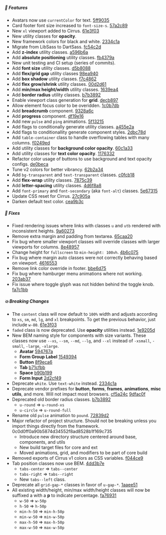 ##### 🎉 Features

- Avatars now use `currentColor` for text. [5ff9035](https://github.com/Spiderpig86/Cirrus/commit/5ff9035aecb1fc2656db024e2bee6836e8aff12b)
- Card footer font size increased to `font-size-s`. [57a2c89](https://github.com/Spiderpig86/Cirrus/commit/57a2c892cd694f014d492ca5a260133db5a12039)
- New `xl` viewport added to Cirrus. [61e3f03](https://github.com/Spiderpig86/Cirrus/commit/61e3f039e54a0201601ae14d9573f836d2a71ba6)
- New utility classes for **opacity**.
- New framework colors for black and white. [2334c1a](https://github.com/Spiderpig86/Cirrus/commit/2334c1a9998afb2339549823e0d59f3d58de93de)
- Migrate from LibSass to DartSass. [fc54c2d](https://github.com/Spiderpig86/Cirrus/commit/fc54c2d80d8c812c201690456e22fb84015808f2)
- Add **z-index** utility classes. [a596b6a](https://github.com/Spiderpig86/Cirrus/commit/a596b6a7cd3c01d081c661273dd8b1f933d0ceeb)
- Add **absolute positioning** utility classes. [fb4379a](https://github.com/Spiderpig86/Cirrus/commit/fb4379a8ef44a615b49f08b78fc05d7ca80359d4)
- New unit testing and CI setup (series of commits).
- Add **font size** utility classes. [d5b8088](https://github.com/Spiderpig86/Cirrus/commit/d5b80880a16f088c0ce5f52ae5f6f75dac97242a)
- Add **flex/grid gap** utility classes [98ea940](https://github.com/Spiderpig86/Cirrus/commit/98ea940ab938292d54ae11eb140b20ed542b642f)
- Add **box shadow** utility classes. [f7c4862](https://github.com/Spiderpig86/Cirrus/commit/f7c48624b2089d6a7173bf60cfd59b4a4d5c1e58)
- Add **flex grow/shrink** utility classes. [00d2d61](https://github.com/Spiderpig86/Cirrus/commit/00d2d612243cae5b4798d3a3e102dcec2ff4f971)
- Add **min/max height/width** utility classes. [1639ea4](https://github.com/Spiderpig86/Cirrus/commit/1639ea4e8baee2c016ed2e9eef09efa3cceaa2cd)
- Add **border radius** utility classes. [b7b3892](https://github.com/Spiderpig86/Cirrus/commit/b7b38923ba35d0a61e8fd2e931599070732255aa)
- Enable viewport class generation for **grid**. [decb897](https://github.com/Spiderpig86/Cirrus/commit/decb89708ef49ccfe4d3a0c5bd8cdeea2c4fffdd)
- Allow element focus color to be overidden. [1c0b7db](https://github.com/Spiderpig86/Cirrus/commit/1c0b7db4a80e7971a854833fff809e61aa577366)
- Add **breadcrumb** component. [9328a6c](https://github.com/Spiderpig86/Cirrus/commit/9328a6c36dc4e2d33fb6c8876ce252ae94fa99a1)
- Add **progress** component. [df19e16](https://github.com/Spiderpig86/Cirrus/commit/df19e16df1e9879faae3ccbdad98e89f90e6cf73)
- Add new `pulse` and `ping` animations. [5f13215](https://github.com/Spiderpig86/Cirrus/commit/5f13215fe6560241c488ae02c73ba863544c4b51)
- Add flags to conditionally generate utility classes. [a455e2a](https://github.com/Spiderpig86/Cirrus/commit/a455e2a9d41b64f151bcf9ea4957df7a21adef27)
- Add flags to conditionallity generate component styles. [2dbc78d](https://github.com/Spiderpig86/Cirrus/commit/2dbc78d089667c923bb01de79d89e79cf0efeb9d)
- Add `table-container` class to handle overflowing tables with many columns. [f0249ed](https://github.com/Spiderpig86/Cirrus/commit/f0249ed3d74e1fbf53c22ce84ab663d92d58b454)
- Add utility classes for **background color opacity**. [60c1a33](https://github.com/Spiderpig86/Cirrus/commit/60c1a33b9895926789bfb8e1970225de8cc7eb6a)
- Add utility classes for **text color opacity**. [1176332](https://github.com/Spiderpig86/Cirrus/commit/11763328fddbf34fc89dee348413c6d17a1c5496)
- Refactor color usage of buttons to use background and text opacity configs. [de0beca](https://github.com/Spiderpig86/Cirrus/commit/de0beca692324d92ec8d7bf3ec85709a57ba0d24)
- Tune v2 colors for better vibrancy. [62b2a34](https://github.com/Spiderpig86/Cirrus/commit/62b2a340ef61fc9ee4066bff37b96633ee298338)
- Add `bg-transparent` and `text-transparent` classes. [c0fcb18](https://github.com/Spiderpig86/Cirrus/commit/c0fcb182b461f33afaac951efaf60365cc034da5)
- Add **flex-wrap** utility classes. [7875c39](https://github.com/Spiderpig86/Cirrus/commit/7875c39e9c5e9f0962a3128bfa4af39e6f6f4339)
- Add **letter-spacing** utility classes. [4d6f8a8](https://github.com/Spiderpig86/Cirrus/commit/4d6f8a8f0c6f2b407fd5d171e01250424e71a0ba)
- Add `font-primary` and `font-secondary` (aka `font-alt`) classes. [5e67315](https://github.com/Spiderpig86/Cirrus/commit/5e6731560a203ce763bfc892bcf1618556b44aaa)
- Update CSS reset for Cirrus. [27c905a](https://github.com/Spiderpig86/Cirrus/commit/27c905a9963da1b000eee31dd49d3af2f6aef1e7)
- Darken default text color. [cea9b3c](https://github.com/Spiderpig86/Cirrus/commit/cea9b3cefcfd540771b517e50490340ed79bc035)

##### 🐛 Fixes

- Fixed rendering issues where links with classes `u` and `utb` rendered with inconsistent heights. [9a60273](https://github.com/Spiderpig86/Cirrus/commit/9a602734234fb7131b28f944ad702f7101724682)
- Remove extra margin and padding from textarea. [65caa20](https://github.com/Spiderpig86/Cirrus/commit/65caa20c6553b6c27a735edcad73efdf7df73602)
- Fix bug where smaller viewport classes will override classes with larger viewports for columns. [8e48957](https://github.com/Spiderpig86/Cirrus/commit/8e489576fec0c426a24da330a7a3bdfe5e41297e)
- Change height for `fullscreen` to `min-height: 100vh`. [4b6c075](https://github.com/Spiderpig86/Cirrus/commit/4b6c075ebdbe742cf5fd1a9135c6f5eb4d9dfaf2)
- Fix bug where margin auto classes were not correctly behaving based on viewport. [4616553](https://github.com/Spiderpig86/Cirrus/commit/46165533c9365a8cfe1ade8ab830bf6fd3bf9993)
- Remove link color override in footer. [bbe6d75](https://github.com/Spiderpig86/Cirrus/commit/bbe6d756c74d498e94c21e5471466be4f823bec3)
- Fix bug where hamburger menu animations where not working. [203ab37](https://github.com/Spiderpig86/Cirrus/commit/203ab372b3733ca336d91058294ce698796fa9d3)
- Fix issue where toggle glyph was not hidden behind the toggle knob. [fa7c1bb](https://github.com/Spiderpig86/Cirrus/commit/fa7c1bb7164138d5bc8f108cef0209e28145eea6)

##### 💥 Breaking Changes

- The `content` class will now default to `100%` width and adjusts according to `xs`, `sm`, `md`, `lg`, and `xl` breakpoints. To get the previous behavior, just include `w-80`. [61e3f03](https://github.com/Spiderpig86/Cirrus/commit/61e3f039e54a0201601ae14d9573f836d2a71ba6)
- `faded` class is now deprecated. Use **opacity** utilities instead. [1e9205d](https://github.com/Spiderpig86/Cirrus/commit/1e9205dc33a95de3e818ab8b83d1820cf1928741)
- New BEM naming style for components with size variants. These classes now use `--xs`, `--sm`, `--md`, `--lg`, and `--xl` instead of `-xsmall`, `-small`, `-large`, `-xlarge`.
  - **Avatar** [594767a](https://github.com/Spiderpig86/Cirrus/commit/594767a6b974b7af78d073092247947acfab355e)
  - **Form Group Label** [1549394](https://github.com/Spiderpig86/Cirrus/commit/154939494328d21411b1b41c98fa0ecdda7f289e)
  - **Button** [8f9eca6](https://github.com/Spiderpig86/Cirrus/commit/8f9eca63e147d6198e0b51c67dd5908d588a782d)
  - **Tab** [b71cfbb](https://github.com/Spiderpig86/Cirrus/commit/b71cfbbaf0617c02cfbb64bbd7f7947663738565)
  - **Space** [b90b199](https://github.com/Spiderpig86/Cirrus/commit/b90b199f3a18003293c8cf8699b53c2de64bc9a6)
  - **Form Input** [2d2cf49](https://github.com/Spiderpig86/Cirrus/commit/2d2cf494b905724dcfd3716ebc41a6ce3f38c6a8)
- Deprecate `white`. Use `text-white` instead. [2334c1a](https://github.com/Spiderpig86/Cirrus/commit/2334c1a9998afb2339549823e0d59f3d58de93de)
- Deprecate vendor prefixes for **button**, **forms**, **frames**, **animations**, **misc utils**, and more. Will not impact most browsers. [cf5a24c](https://github.com/Spiderpig86/Cirrus/commit/cf5a24ccf2cacf63b5efe8b079f8d33ff1e409c4) [9dfac0f](https://github.com/Spiderpig86/Cirrus/commit/9dfac0f50b010471281e348bf10e4b0241920ed6)
- Deprecated old border radius classes. [b7b3892](https://github.com/Spiderpig86/Cirrus/commit/b7b38923ba35d0a61e8fd2e931599070732255aa)
  - `u-round` => `u-round-xs`
  - `u-circle` => `u-round-full`
- Rename old `pulse` animation to `pound`. [72839d2](https://github.com/Spiderpig86/Cirrus/commit/72839d25fa6f3ecc077bacff4bc6dd56b8faf1f2)
- Major refactor of project structure. Should not be breaking unless you import things directly from the framework. 0c0d0ff0a90b5874d34552f8ad8528b1f169c735
  - Introduce new directory structure centered around base, components, and utils
  - New build target files for core and ext
  - Moved animations, grid, and modifiers to be part of core build
- Removed exports of Cirrus v1 colors as CSS variables. [f044ce9](https://github.com/Spiderpig86/Cirrus/commit/f044ce9a07a487a0c0157931fb498ef57df1dcff)
- Tab position classes now use BEM. [4dd3b7e](https://github.com/Spiderpig86/Cirrus/commit/4dd3b7e4da319ae96051fcdc9546da448fee9e09)
  - `tabs-center` => `tabs--center`
  - `tabs-right` => `tabs--right`
  - New `tabs--left` class.
- Deprecate all `grid-gap-*` classes in favor of `u-gap-*`. [1aaee51](https://github.com/Spiderpig86/Cirrus/commit/1aaee5196d486bfd9705a0d4c51d846b6d3c99ed)
- All existing width/height, min/max width/height classes will now be suffixed a with a **p** to indicate percentage. [fa76931](https://github.com/Spiderpig86/Cirrus/commit/fa769311964ba94da64cfc2f15c47c2e77d2eb0a)
  - `w-50` => `w-50p`
  - `h-50` => `h-50p`
  - `min-h-50` => `min-h-50p`
  - `min-w-50` => `min-w-50p`
  - `max-h-50` => `max-h-50p`
  - `max-w-50` => `max-w-50p`
